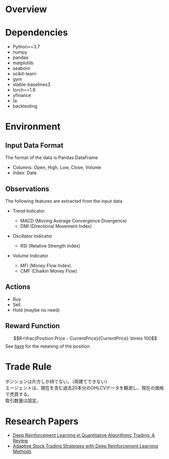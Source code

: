 # Overview
# Dependencies
- Python==3.7
- numpy
- pandas
- matplotlib
- seaborn
- scikit-learn
- gym
- stable-baselines3
- torch==1.9
- yfinance
- ta
- backtesting


# Environment

## Input Data Format
The format of the data is Pandas.DataFrame
- Columns: Open, High, Low, Close, Volume
- Index: Date

## Observations
The following features are extracted from the input data

- Trend Indicator
    - MACD (Moving Average Convergence Divergence)
    - DMI (Directional Movement Index)

- Oscillator Indicator
    - RSI (Relative Strength Index)

- Volume Indicator
    - MFI (Money Flow Index)
    - CMF (Chaikin Money Flow)

## Actions
- Buy
- Sell
- Hold (maybe no need)

## Reward Function
$$R=\frac{Position Price - CurrentPrice}{CurrentPrice} \times 100$$
See [here](https://en.wikipedia.org/wiki/Position_(finance)) for the meaning of the position

# Trade Rule
ポジションは片方しか持てない。（両建てできない）  
エージェントは、現在を含む過去20本分のOHLCVデータを観測し、現在の価格で売買する。  
取引数量は固定。


# Research Papers
+ [Deep Reinforcement Learning in Quantitative Algorithmic Trading: A Review](https://arxiv.org/abs/2106.00123)
+ [Adaptive Stock Trading Strategies with Deep Reinforcement Learning Methods](https://www.researchgate.net/publication/342155465_Adaptive_Stock_Trading_Strategies_with_Deep_Reinforcement_Learning_Methods)
